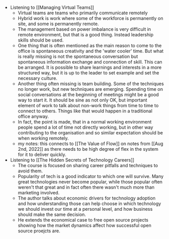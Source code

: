 - Listening to [[Managing Virtual Teams]]
	- Virtual teams are teams who primarily communicate remotely
	- Hybrid work is work where some of the workforce is permanently on site, and some is permanently remote.
	- The management based on power imbalance is very difficult in remote environment, but that is a good thing. Instead leadership skills should be used.
	- One thing that is often mentioned as the main reason to come to the office is spontaneous creativity and the 'water cooler' time. But what is really missing is not the spontaneous conversation but spontaneous information exchange and connection of skill. This can be arranged. It is possible to share learnings and interests in a more structured way, but it is up to the leader to set example and set the necessary culture.
	- Another thing often missing is team building. Some of the techniques no longer work, but new techniques are emerging. Spending time on social conversations at the beginning of meetings might be a good way to start it. It should be sine as not only OK, but important element of work to talk about non-work things from time to time to connect to others. Things like that would happen in a traditional office anyway.
	- In fact, the point is made, that in a normal working environment people spend a lot of time not directly working, but in other way contributing to the organisation and so similar expectation should be when working remotely.
	- my notes: this connects to [[The Value of Flow]] on notes from [[Aug 2nd, 2022]] as there needs to be high degree of flex in the system for it to deliver quickly.
- Listening to [[The Hidden Secrets of Technology Careers]]
	- The course is focused on sharing career pitfalls and techniques to avoid them.
	- Popularity of tech is a good indicator to which one will survive. Many great technologies never become popular, while those popular often weren't that great and in fact often there wasn't much more than marketing involved.
	- The author talks about economic drivers for technology adoption and how understanding those can help choose in which technology we should invest our time at a personal level, and how business should make the same decision.
	- He extends the economical case to free open source projects showing how the market dynamics affect how successful open source proejcts are.